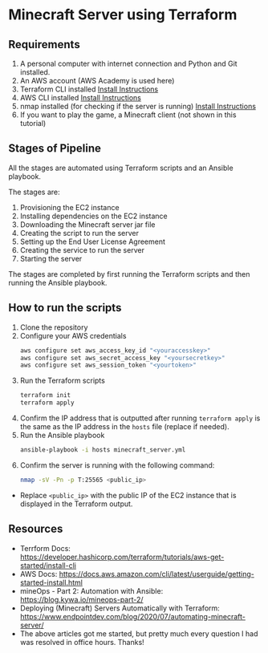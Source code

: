 # Minecraft Server using Terraform

## Requirements
1. A personal computer with internet connection and Python and Git installed.
2. An AWS account (AWS Academy is used here)
3. Terraform CLI installed [Install Instructions](https://learn.hashicorp.com/tutorials/terraform/install-cli)
4. AWS CLI installed [Install Instructions](https://docs.aws.amazon.com/cli/latest/userguide/getting-started-install.html)
5. nmap installed (for checking if the server is running) [Install Instructions](https://nmap.org/download)
6. If you want to play the game, a Minecraft client (not shown in this tutorial)

## Stages of Pipeline
All the stages are automated using Terraform scripts and an Ansible playbook.
 
The stages are:
1. Provisioning the EC2 instance
2. Installing dependencies on the EC2 instance
3. Downloading the Minecraft server jar file
4. Creating the script to run the server
5. Setting up the End User License Agreement
6. Creating the service to run the server
7. Starting the server

The stages are completed by first running the Terraform scripts and then running the Ansible playbook.


## How to run the scripts
1. Clone the repository
2. Configure your AWS credentials
    ```bash
    aws configure set aws_access_key_id "<youraccesskey>"
    aws configure set aws_secret_access_key "<yoursecretkey>"
    aws configure set aws_session_token "<yourtoken>"
    ```
3. Run the Terraform scripts
    ```bash
    terraform init
    terraform apply
    ```
4. Confirm the IP address that is outputted after running `terraform apply` is the same as the IP address in the `hosts` file (replace if needed).
5. Run the Ansible playbook
    ```bash
    ansible-playbook -i hosts minecraft_server.yml
    ```
6. Confirm the server is running with the following command:
      ```bash
      nmap -sV -Pn -p T:25565 <public_ip>
      ```
  - Replace `<public_ip>` with the public IP of the EC2 instance that is displayed in the Terraform output.


## Resources
- Terrform Docs: https://developer.hashicorp.com/terraform/tutorials/aws-get-started/install-cli
- AWS Docs: https://docs.aws.amazon.com/cli/latest/userguide/getting-started-install.html
- mineOps - Part 2: Automation with Ansible: https://blog.kywa.io/mineops-part-2/
- Deploying (Minecraft) Servers Automatically with Terraform: https://www.endpointdev.com/blog/2020/07/automating-minecraft-server/
- The above articles got me started, but pretty much every question I had was resolved in office hours. Thanks!


